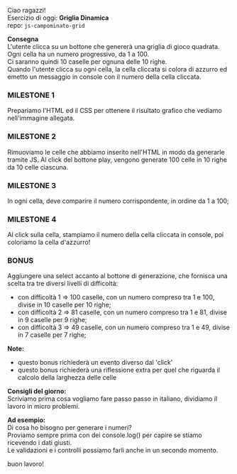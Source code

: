 Ciao ragazzi!  
Esercizio di oggi: **Griglia Dinamica**  
repo: `js-campominato-grid`

**Consegna**  
L'utente clicca su un bottone che genererà una griglia di gioco quadrata.  
Ogni cella ha un numero progressivo, da 1 a 100.  
Ci saranno quindi 10 caselle per ognuna delle 10 righe.  
Quando l'utente clicca su ogni cella, la cella cliccata si colora di azzurro ed emetto un messaggio in console con il numero della cella cliccata.

### MILESTONE 1
Prepariamo l'HTML ed il CSS per ottenere il risultato grafico che vediamo nell'immagine allegata.
### MILESTONE 2
Rimuoviamo le celle che abbiamo inserito nell'HTML in modo da generarle tramite JS. Al click del bottone play, vengono generate 100 celle in 10 righe da 10 celle ciascuna.
### MILESTONE 3
In ogni cella, deve comparire il numero corrispondente, in ordine da 1 a 100;
### MILESTONE 4
Al click sulla cella, stampiamo il numero della cella cliccata in console, poi coloriamo la cella d'azzurro!
### BONUS
Aggiungere una select accanto al bottone di generazione, che fornisca una scelta tra tre diversi livelli di difficoltà:
- con difficoltà 1 => 100 caselle, con un numero compreso tra 1 e 100, divise in 10 caselle per 10 righe;
- con difficoltà 2 => 81 caselle, con un numero compreso tra 1 e 81, divise in 9 caselle per 9 righe;
- con difficoltà 3 => 49 caselle, con un numero compreso tra 1 e 49, divise in 7 caselle per 7 righe;

**Note:**  
- questo bonus richiederà un evento diverso dal 'click'
- questo bonus richiederà una riflessione extra per quel che riguarda il calcolo della larghezza delle celle 

**Consigli del giorno:**    
Scriviamo prima cosa vogliamo fare passo passo in italiano, dividiamo il lavoro in micro problemi.

**Ad esempio:**  
Di cosa ho bisogno per generare i numeri?  
Proviamo sempre prima con dei console.log() per capire se stiamo ricevendo i dati giusti.  
Le validazioni e i controlli possiamo farli anche in un secondo momento.

buon lavoro!
